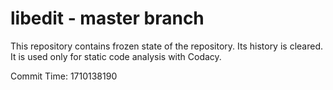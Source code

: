 # libedit - master branch

This repository contains frozen state of the repository.
Its history is cleared. It is used only for static code
analysis with Codacy.

Commit Time: 1710138190
